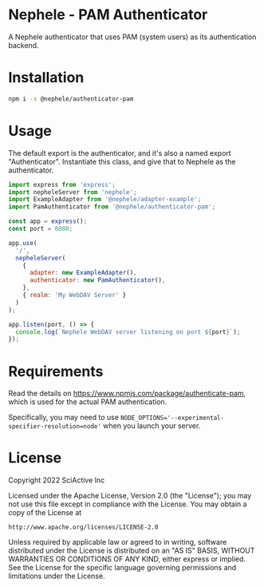 # Nephele - PAM Authenticator

A Nephele authenticator that uses PAM (system users) as its authentication backend.

# Installation

```sh
npm i -s @nephele/authenticator-pam
```

# Usage

The default export is the authenticator, and it's also a named export "Authenticator". Instantiate this class, and give that to Nephele as the authenticator.

```js
import express from 'express';
import nepheleServer from 'nephele';
import ExampleAdapter from '@nephele/adapter-example';
import PamAuthenticator from '@nephele/authenticator-pam';

const app = express();
const port = 8080;

app.use(
  '/',
  nepheleServer(
    {
      adapter: new ExampleAdapter(),
      authenticator: new PamAuthenticator(),
    },
    { realm: 'My WebDAV Server' }
  )
);

app.listen(port, () => {
  console.log(`Nephele WebDAV server listening on port ${port}`);
});
```

# Requirements

Read the details on https://www.npmjs.com/package/authenticate-pam, which is used for the actual PAM authentication.

Specifically, you may need to use `NODE_OPTIONS='--experimental-specifier-resolution=node'` when you launch your server.

# License

Copyright 2022 SciActive Inc

Licensed under the Apache License, Version 2.0 (the "License");
you may not use this file except in compliance with the License.
You may obtain a copy of the License at

    http://www.apache.org/licenses/LICENSE-2.0

Unless required by applicable law or agreed to in writing, software
distributed under the License is distributed on an "AS IS" BASIS,
WITHOUT WARRANTIES OR CONDITIONS OF ANY KIND, either express or implied.
See the License for the specific language governing permissions and
limitations under the License.
